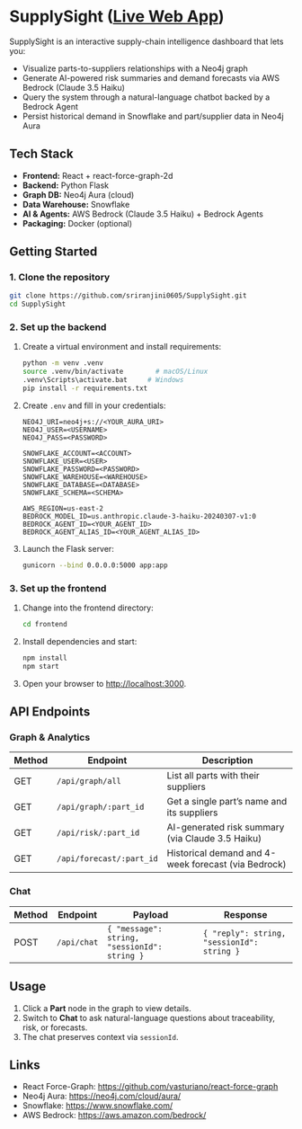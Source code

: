 # SupplySight ([Live Web App](https://supplysight-1.onrender.com/))

SupplySight is an interactive supply-chain intelligence dashboard that lets you:

- Visualize parts-to-suppliers relationships with a Neo4j graph  
- Generate AI-powered risk summaries and demand forecasts via AWS Bedrock (Claude 3.5 Haiku)  
- Query the system through a natural-language chatbot backed by a Bedrock Agent  
- Persist historical demand in Snowflake and part/supplier data in Neo4j Aura  

## Tech Stack

- **Frontend:** React + react-force-graph-2d  
- **Backend:** Python Flask  
- **Graph DB:** Neo4j Aura (cloud)  
- **Data Warehouse:** Snowflake  
- **AI & Agents:** AWS Bedrock (Claude 3.5 Haiku) + Bedrock Agents  
- **Packaging:** Docker (optional)  

## Getting Started

### 1. Clone the repository

```bash
git clone https://github.com/sriranjini0605/SupplySight.git
cd SupplySight
```

### 2. Set up the backend

1. Create a virtual environment and install requirements:
   ```bash
   python -m venv .venv
   source .venv/bin/activate        # macOS/Linux
   .venv\Scripts\activate.bat     # Windows
   pip install -r requirements.txt
   ```
2. Create `.env` and fill in your credentials:
   ```
   NEO4J_URI=neo4j+s://<YOUR_AURA_URI>
   NEO4J_USER=<USERNAME>
   NEO4J_PASS=<PASSWORD>

   SNOWFLAKE_ACCOUNT=<ACCOUNT>
   SNOWFLAKE_USER=<USER>
   SNOWFLAKE_PASSWORD=<PASSWORD>
   SNOWFLAKE_WAREHOUSE=<WAREHOUSE>
   SNOWFLAKE_DATABASE=<DATABASE>
   SNOWFLAKE_SCHEMA=<SCHEMA>

   AWS_REGION=us-east-2
   BEDROCK_MODEL_ID=us.anthropic.claude-3-haiku-20240307-v1:0
   BEDROCK_AGENT_ID=<YOUR_AGENT_ID>
   BEDROCK_AGENT_ALIAS_ID=<YOUR_AGENT_ALIAS_ID>
   ```
3. Launch the Flask server:
   ```bash
   gunicorn --bind 0.0.0.0:5000 app:app
   ```

### 3. Set up the frontend

1. Change into the frontend directory:
   ```bash
   cd frontend
   ```
2. Install dependencies and start:
   ```bash
   npm install
   npm start
   ```
3. Open your browser to [http://localhost:3000](http://localhost:3000).

## API Endpoints

### Graph & Analytics

| Method | Endpoint                 | Description                                          |
| ------ | ------------------------ | ---------------------------------------------------- |
| GET    | `/api/graph/all`         | List all parts with their suppliers                  |
| GET    | `/api/graph/:part_id`    | Get a single part’s name and its suppliers           |
| GET    | `/api/risk/:part_id`     | AI-generated risk summary (via Claude 3.5 Haiku)     |
| GET    | `/api/forecast/:part_id` | Historical demand and 4-week forecast (via Bedrock)  |

### Chat

| Method | Endpoint    | Payload                                   | Response                             |
| ------ | ----------- | ----------------------------------------- | ------------------------------------ |
| POST   | `/api/chat` | `{ "message": string, "sessionId": string }` | `{ "reply": string, "sessionId": string }` |


## Usage

1. Click a **Part** node in the graph to view details.  
2. Switch to **Chat** to ask natural-language questions about traceability, risk, or forecasts.  
3. The chat preserves context via `sessionId`.

## Links

- React Force-Graph: https://github.com/vasturiano/react-force-graph  
- Neo4j Aura: https://neo4j.com/cloud/aura/  
- Snowflake: https://www.snowflake.com/  
- AWS Bedrock: https://aws.amazon.com/bedrock/
